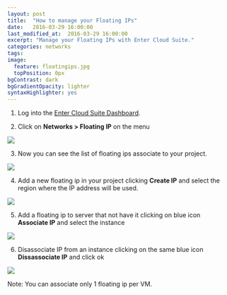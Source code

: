 ```yaml
---
layout: post
title:  "How to manage your Floating IPs"
date:   2016-03-29 16:00:00
last_modified_at:  2016-03-29 16:00:00
excerpt: "Manage your Floating IPs with Enter Cloud Suite."
categories: networks
tags:
image:
  feature: floatingips.jpg
  topPosition: 0px
bgContrast: dark
bgGradientOpacity: lighter
syntaxHighlighter: yes
---
```

1. Log into the <a href="https://dashboard.entercloudsuite.com" target="_blank">Enter Cloud Suite Dashboard</a>.

2. Click on **Networks > Floating IP** on the menu
<img class="responsive-guide-img" src="{{ site.baseurl_posts_img }}ecs-networks-floating-ips-01.png">

3. Now you can see the list of floating ips associate to your project.
<img class="responsive-guide-img" src="{{ site.baseurl_posts_img }}ecs-networks-floating-ips-02.png">

4. Add a new floating ip in your project clicking **Create IP** and select the region where the IP address will be used. 
<img class="responsive-guide-img" src="{{ site.baseurl_posts_img }}ecs-networks-floating-ips-03.png">

5. Add a floating ip to server that not have it clicking on blue icon **Associate IP** and select the instance
<img class="responsive-guide-img" src="{{ site.baseurl_posts_img }}ecs-networks-floating-ips-04.png">

6. Disassociate IP from an instance clicking on the same blue icon **Dissassociate IP** and click ok 
<img class="responsive-guide-img" src="{{ site.baseurl_posts_img }}ecs-networks-floating-ips-05.png">

Note: You can associate only 1 floating ip per VM.
